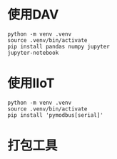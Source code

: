 # 使用DAV
```shell
python -m venv .venv
source .venv/bin/activate
pip install pandas numpy jupyter
jupyter-notebook
```

# 使用IIoT
```shell
python -m venv .venv
source .venv/bin/activate
pip install 'pymodbus[serial]'
```

# 打包工具
